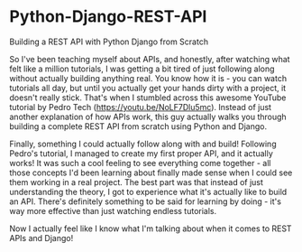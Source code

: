 # Python-Django-REST-API

Building a REST API with Python Django from Scratch

So I've been teaching myself about APIs, and honestly, after watching what felt like a million tutorials, I was getting a bit tired of just following along without actually building anything real. You know how it is - you can watch tutorials all day, but until you actually get your hands dirty with a project, it doesn't really stick. That's when I stumbled across this awesome YouTube tutorial by Pedro Tech (https://youtu.be/NoLF7Dlu5mc). Instead of just another explanation of how APIs work, this guy actually walks you through building a complete REST API from scratch using Python and Django. 

Finally, something I could actually follow along with and build! Following Pedro's tutorial, I managed to create my first proper API, and it actually works! It was such a cool feeling to see everything come together - all those concepts I'd been learning about finally made sense when I could see them working in a real project. The best part was that instead of just understanding the theory, I got to experience what it's actually like to build an API. There's definitely something to be said for learning by doing - it's way more effective than just watching endless tutorials. 

Now I actually feel like I know what I'm talking about when it comes to REST APIs and Django!
